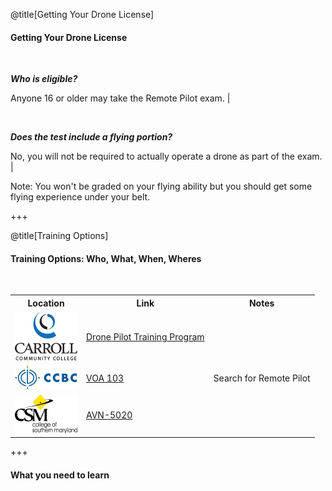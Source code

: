 <div class="slide-bg-style-left"></div><div class="slide-bg-style-right"></div>

@title[Getting Your Drone License]

#### Getting Your Drone License

<br>

_**Who is eligible?**_

  Anyone 16 or older may take the Remote Pilot exam.                              |

<br>

_**Does the test include a flying portion?**_

  No, you will not be required to actually operate a drone as part of the exam.   |

Note:
You won't be graded on your flying ability but you should get some flying experience under your belt.

+++
<div class="slide-bg-style-left"></div><div class="slide-bg-style-right"></div>

@title[Training Options]

#### Training Options: Who, What, When, Wheres

<br>

<table>
  <tr>
    <th>Location</th>
    <th>Link</th>
    <th>Notes</th>
  </tr>
  <tr>
    <td><span><img src="/assets/img/logo_carcc.png" alt="CCC" title="title"/></span></td>
    <td><a href="https://www.carrollcc.edu/sites/carroll/Templates/ContentPreview.aspx?id=13309">Drone Pilot Training Program</a></td>
    <td></td>
  </tr>
  <tr>
    <td><img src="assets/img/logo_ccbc_2.png" alt="CCBC" title="title"/></td>
    <td><a href="https://flexreg.ccbcmd.edu/flexibleregistration/index.jsp?frc=CE">VOA 103</a></td>
    <td>Search for Remote Pilot</td>
  </tr>
  <tr>
    <td><img src="assets/img/logo_csmd.png" alt="CSMD" title="title"/></td>
    <td><a href="https://express.csmd.edu/Online/Services?TOKENIDX=1031438944&SS=1&APP=ST&CONSTITUENCY=WBCE">AVN-5020</a></td>
    <td></td>
  </tr>
</table>


+++
#### What you need to learn
